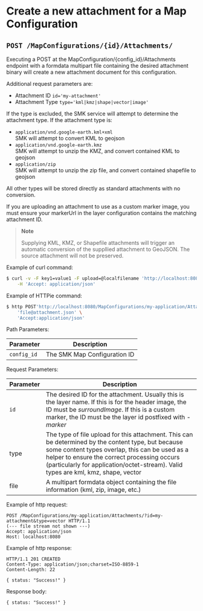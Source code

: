 # Create a new attachment for a Map Configuration
## `POST /MapConfigurations/{id}/Attachments/`

Executing a POST at the MapConfiguration/{config_id}/Attachments endpoint with a formdata multipart file containing the desired attachment binary will create a new attachment document for this configuration.

Additional request parameters are: 

- Attachment ID `id='my-attachment'`
- Attachment Type `type='kml|kmz|shape|vector|image'`

If the type is excluded, the SMK service will attempt to determine the attachment type. 
If the attachment type is:

- `application/vnd.google-earth.kml+xml`  
  SMK will attempt to convert KML to geojson
- `application/vnd.google-earth.kmz`  
  SMK will attempt to unzip the KMZ, and convert contained KML to geojson
- `application/zip`  
  SMK will attempt to unzip the zip file, and convert contained shapefile to geojson

All other types will be stored directly as standard attachments with no conversion.

If you are uploading an attachment to use as a custom marker image, you must ensure your markerUrl in the layer configuration contains the matching attachment ID.

> **Note**
> 
> Supplying KML, KMZ, or Shapefile attachments will trigger an automatic conversion of the suppllied attachment to GeoJSON. 
> The source attachment will not be preserved.

Example of curl
command:

``` bash
$ curl -v -F key1=value1 -F upload=@localfilename 'http://localhost:8080/MapConfigurations/my-application/Attachments/?id=my-attachment&type=vector' -i -X POST \
    -H 'Accept: application/json'
```

Example of HTTPie
command:

``` bash
$ http POST'http://localhost:8080/MapConfigurations/my-application/Attachments/?id=my-attachment&type=vector' \
    'file@attachment.json' \
    'Accept:application/json'
```

Path Parameters:

| Parameter   | Description                  |
| ----------- | ---------------------------- |
| `config_id` | The SMK Map Configuration ID |

Request
Parameters:

| Parameter | Description                                                                                                                                                                                                                                                                                |
| --------- | ------------------------------------------------------------------------------------------------------------------------------------------------------------------------------------------------------------------------------------------------------------------------------------------ |
| `id`      | The desired ID for the attachment. Usually this is the layer name. If this is for the header image, the ID must be *surroundImage*. If this is a custom marker, the ID must be the layer id postfixed with *-marker*                                                                       |
| type      | The type of file upload for this attachment. This can be determined by the content type, but because some content types overlap, this can be used as a helper to ensure the correct processing occurs (particularly for application/octet-stream). Valid types are kml, kmz, shape, vector |
| file      | A multipart formdata object containing the file information (kml, zip, image, etc.)                                                                                                                                                                                                        |

Example of http
request:

``` http
POST /MapConfigurations/my-application/Attachments/?id=my-attachment&type=vector HTTP/1.1
(--- file stream not shown ---)
Accept: application/json
Host: localhost:8080
```

Example of http response:

``` http
HTTP/1.1 201 CREATED
Content-Type: application/json;charset=ISO-8859-1
Content-Length: 22

{ status: "Success!" }
```

Response body:

``` options=
{ status: "Success!" }
```
